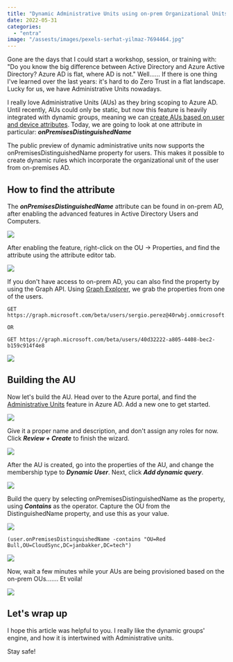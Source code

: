 ```yaml
---
title: "Dynamic Administrative Units using on-prem Organizational Units"
date: 2022-05-31
categories: 
  - "entra"
image: "/assests/images/pexels-serhat-yilmaz-7694464.jpg"
---
```


Gone are the days that I could start a workshop, session, or training with: "Do you know the big difference between Active Directory and Azure Active Directory? Azure AD is flat, where AD is not." Well...... If there is one thing I've learned over the last years: it's hard to do Zero Trust in a flat landscape. Lucky for us, we have Administrative Units nowadays.

I really love Administrative Units (AUs) as they bring scoping to Azure AD. Until recently, AUs could only be static, but now this feature is heavily integrated with dynamic groups, meaning we can [create AUs based on user and device attributes](https://docs.microsoft.com/en-us/azure/active-directory/roles/admin-units-members-dynamic). Today, we are going to look at one attribute in particular: **_onPremisesDistinguishedName_**

The public preview of dynamic administrative units now supports the onPremisesDistinguishedName property for users. This makes it possible to create dynamic rules which incorporate the organizational unit of the user from on-premises AD.

## How to find the attribute

The **_onPremisesDistinguishedName_** attribute can be found in on-prem AD, after enabling the advanced features in Active Directory Users and Computers.

![](/assets/images/image-38.png)

After enabling the feature, right-click on the OU -> Properties, and find the attribute using the attribute editor tab.

![](/assets/images/image-49.png)

If you don't have access to on-prem AD, you can also find the property by using the Graph API. Using [Graph Explorer](https://aka.ms/ge), we grab the properties from one of the users.

```
GET https://graph.microsoft.com/beta/users/sergio.perez@40rwbj.onmicrosoft.com 

OR

GET https://graph.microsoft.com/beta/users/40d32222-a805-4408-bec2-b159c914f4e8
```

![](/assets/images/image-43.png)

## Building the AU

Now let's build the AU. Head over to the Azure portal, and find the [Administrative Units](https://portal.azure.com/#view/Microsoft_AAD_IAM/ActiveDirectoryMenuBlade/~/AdminUnit) feature in Azure AD. Add a new one to get started.

![](/assets/images/image-40.png)

Give it a proper name and description, and don't assign any roles for now. Click **_Review + Create_** to finish the wizard.

![](/assets/images/image-41.png)

After the AU is created, go into the properties of the AU, and change the membership type to **_Dynamic User_**. Next, click **_Add dynamic query_**.

![](/assets/images/image-42.png)

Build the query by selecting onPremisesDistinguishedName as the property, using **_Contains_** as the operator. Capture the OU from the DistinguishedName property, and use this as your value.

![](/assets/images/image-47-edited.png)

```
(user.onPremisesDistinguishedName -contains "OU=Red Bull,OU=CloudSync,DC=janbakker,DC=tech")
```

![](/assets/images/image-45.png)

Now, wait a few minutes while your AUs are being provisioned based on the on-prem OUs....... Et voila!

![](/assets/images/image-46.png)

## Let's wrap up

I hope this article was helpful to you. I really like the dynamic groups' engine, and how it is intertwined with Administrative units.

Stay safe!

